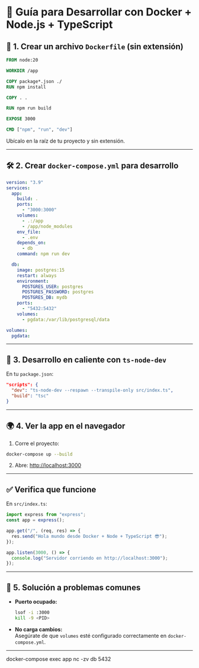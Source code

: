 # 🚀 Guía para Desarrollar con Docker + Node.js + TypeScript


## 🐳 1. Crear un archivo `Dockerfile` (sin extensión)

```Dockerfile
FROM node:20

WORKDIR /app

COPY package*.json ./
RUN npm install

COPY . .

RUN npm run build

EXPOSE 3000

CMD ["npm", "run", "dev"]
```

Ubícalo en la raíz de tu proyecto y sin extensión.

---

## 🛠️ 2. Crear `docker-compose.yml` para desarrollo

```yaml
version: "3.9"
services:
  app:
    build: .
    ports:
      - "3000:3000"
    volumes:
      - .:/app
      - /app/node_modules
    env_file:
      - .env
    depends_on:
      - db
    command: npm run dev

  db:
    image: postgres:15
    restart: always
    environment:
      POSTGRES_USER: postgres
      POSTGRES_PASSWORD: postgres
      POSTGRES_DB: mydb
    ports:
      - "5432:5432"
    volumes:
      - pgdata:/var/lib/postgresql/data

volumes:
  pgdata:
```

---

## 🔁 3. Desarrollo en caliente con `ts-node-dev`

En tu `package.json`:

```json
"scripts": {
  "dev": "ts-node-dev --respawn --transpile-only src/index.ts",
  "build": "tsc"
}
```

---

## 🌍 4. Ver la app en el navegador

1. Corre el proyecto:

```bash
docker-compose up --build
```

2. Abre: [http://localhost:3000](http://localhost:3000)

---

## ✅ Verifica que funcione

En `src/index.ts`:

```ts
import express from "express";
const app = express();

app.get("/", (req, res) => {
  res.send("Hola mundo desde Docker + Node + TypeScript 😎");
});

app.listen(3000, () => {
  console.log("Servidor corriendo en http://localhost:3000");
});
```

---

## 🧼 5. Solución a problemas comunes

- **Puerto ocupado:**  
  ```bash
  lsof -i :3000
  kill -9 <PID>
  ```

- **No carga cambios:**  
  Asegúrate de que `volumes` esté configurado correctamente en `docker-compose.yml`.

---

docker-compose exec app nc -zv db 5432